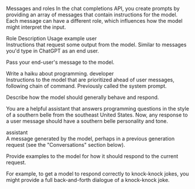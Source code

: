 Messages and roles
In the chat completions API, you create prompts by providing an array of messages that contain instructions for the model. Each message can have a different role, which influences how the model might interpret the input.

Role	Description	Usage example
user	
Instructions that request some output from the model. Similar to messages you'd type in ChatGPT as an end user.

Pass your end-user's message to the model.


Write a haiku about programming.
developer	
Instructions to the model that are prioritized ahead of user messages, following chain of command. Previously called the system prompt.

Describe how the model should generally behave and respond.


You are a helpful assistant
that answers programming
questions in the style of a
southern belle from the
southeast United States.
Now, any response to a user message should have a southern belle personality and tone.

assistant	
A message generated by the model, perhaps in a previous generation request (see the "Conversations" section below).

Provide examples to the model for how it should respond to the current request.

For example, to get a model to respond correctly to knock-knock jokes, you might provide a full back-and-forth dialogue of a knock-knock joke.
